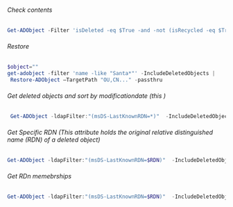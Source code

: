 ###### Check contents
```powershell
Get-ADObject -Filter 'isDeleted -eq $True -and -not (isRecycled -eq $True) -and name -ne "Deleted Objects"' -IncludeDeletedObjects
```
###### Restore
```powershell
$object=""
get-adobject -filter 'name -like "Santa*"' -IncludeDeletedObjects |
 Restore-ADObject –TargetPath "OU,CN..." -passthru
```
###### Get deleted objects and sort by modificationdate (this )
```powershell
 Get-ADObject -ldapFilter:"(msDS-LastKnownRDN=*)"  -IncludeDeletedObjects -Properties * | select msDS-LastKnownRDN,Deleted,modifyTimeStamp |sort modifyTimeStamp -Descending|  ft -AutoSize
```
###### Get Specific RDN (This attribute holds the original relative distinguished name (RDN) of a deleted object)
```powershell
Get-ADObject -ldapFilter:"(msDS-LastKnownRDN=$RDN)"  -IncludeDeletedObjects -Properties * | select msDS-LastKnownRDN,Deleted,modifyTimeStamp |sort modifyTimeStamp -Descending|  ft -AutoSize
```
###### Get RDn memebrships
```powershell
Get-ADObject -ldapFilter:"(msDS-LastKnownRDN=$RDN)"  -IncludeDeletedObjects -Properties * | select memberof -ExpandProperty memberof
```